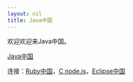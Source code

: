 ```yaml
---
layout: nil
title: Java中国
---
```


欢迎欢迎来Java中国。

<a id="nabblelink" href="http://java.24921.n7.nabble.com/">Java中国</a>
<script src="http://java.24921.n7.nabble.com/embed/f1"></script>

连接：[Ruby中国](http://ruby-china.org/)，[C node.js](http://cnodejs.org/)，[Eclipse中国](http://eclipse-china.github.io/)